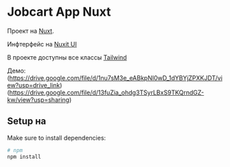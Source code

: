 # Jobcart App Nuxt

Проект на [Nuxt](https://nuxt.com/docs/getting-started/introduction).

Инфтерфейс на [Nuxit UI](https://ui.nuxt.com/components/app)

В проекте доступны все классы [Tailwind](https://tailwindcss.com/docs/installation/using-vite)

Демо:
(https://drive.google.com/file/d/1nu7sM3e_eABkpNI0wD_1dYBYjZPXKJDT/view?usp=drive_link)
(https://drive.google.com/file/d/13fuZia_ohdg3TSyrLBxS9TKQrndGZ-kw/view?usp=sharing)

## Setup на

Make sure to install dependencies:

```bash
# npm
npm install
```

